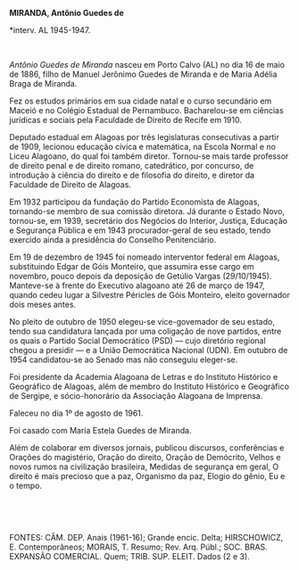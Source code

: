 **MIRANDA, Antônio Guedes de**

\*interv. AL 1945-1947.

 

*Antônio Guedes de Miranda* nasceu em Porto Calvo (AL) no dia 16 de maio
de 1886, filho de Manuel Jerônimo Guedes de Miranda e de Maria Adélia
Braga de Miranda.

Fez os estudos primários em sua cidade natal e o curso secundário em
Maceió e no Colégio Estadual de Pernambuco. Bacharelou-se em ciências
jurídicas e sociais pela Faculdade de Direito de Recife em 1910.

Deputado estadual em Alagoas por três legislaturas consecutivas a partir
de 1909, lecionou educação cívica e matemática, na Escola Normal e no
Liceu Alagoano, do qual foi também diretor. Tornou-se mais tarde
professor de direito penal e de direito romano, catedrático, por
concurso, de introdução à ciência do direito e de filosofia do direito,
e diretor da Faculdade de Direito de Alagoas.

Em 1932 participou da fundação do Partido Economista de Alagoas,
tornando-se membro de sua comissão diretora. Já durante o Estado Novo,
tornou-se, em 1939, secretário dos Negócios do Interior, Justiça,
Educação e Segurança Pública e em 1943 procurador-geral de seu estado,
tendo exercido ainda a presidência do Conselho Penitenciário.

Em 19 de dezembro de 1945 foi nomeado interventor federal em Alagoas,
substituindo Edgar de Góis Monteiro, que assumira esse cargo em
novembro, pouco depois da deposição de Getúlio Vargas (29/10/1945).
Manteve-se à frente do Executivo alagoano até 26 de março de 1947,
quando cedeu lugar a Silvestre Péricles de Góis Monteiro, eleito
governador dois meses antes.

No pleito de outubro de 1950 elegeu-se vice-govemador de seu estado,
tendo sua candidatura lançada por uma coligação de nove partidos, entre
os quais o Partido Social Democrático (PSD) — cujo diretório regional
chegou a presidir — e a União Democrática Nacional (UDN). Em outubro de
1954 candidatou-se ao Senado mas não conseguiu eleger-se.

Foi presidente da Academia Alagoana de Letras e do Instituto Histórico e
Geográfico de Alagoas, além de membro do Instituto Histórico e
Geográfico de Sergipe, e sócio-honorário da Associação Alagoana de
Imprensa.

Faleceu no dia 1º de agosto de 1961.

Foi casado com Maria Estela Guedes de Miranda.

Além de colaborar em diversos jornais, publicou discursos, conferências
e Orações do magistério, Oração do direito, Oração de Demócrito, Velhos
e novos rumos na civilização brasileira, Medidas de segurança em geral,
O direito é mais precioso que a paz, Organismo da paz, Elogio do gênio,
Eu e o tempo.

 

 

FONTES: CÂM. DEP. Anais (1961-16); Grande encic. Delta; HIRSCHOWICZ, E.
Contemporâneos; MORAIS, T. Resumo; Rev. Arq. Públ.; SOC. BRAS. EXPANSÃO
COMERCIAL. Quem; TRIB. SUP. ELEIT. Dados (2 e 3).

 
